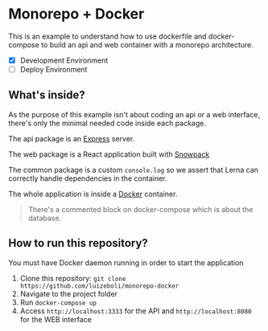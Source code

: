 # Monorepo + Docker

This is an example to understand how to use dockerfile and docker-compose to build an api and web container with a monorepo architecture.

- [x] Development Environment
- [ ] Deploy Environment

## What's inside?

As the purpose of this example isn't about coding an api or a web interface, there's only the minimal needed code inside each package.

The api package is an [Express](https://expressjs.com/) server.

The web package is a React application built with [Snowpack](https://www.snowpack.dev/)

The common package is a custom `console.log` so we assert that Lerna can correctly handle dependencies in the container.

The whole application is inside a [Docker](https://www.docker.com/) container.

> There's a commented block on docker-compose which is about the database.

## How to run this repository?

You must have Docker daemon running in order to start the application

1. Clone this repository: `git clone https://github.com/luizeboli/monorepo-docker`
2. Navigate to the project folder
3. Run `docker-compose up`
4. Access `http://localhost:3333` for the API and `http://localhost:8080` for the WEB interface
